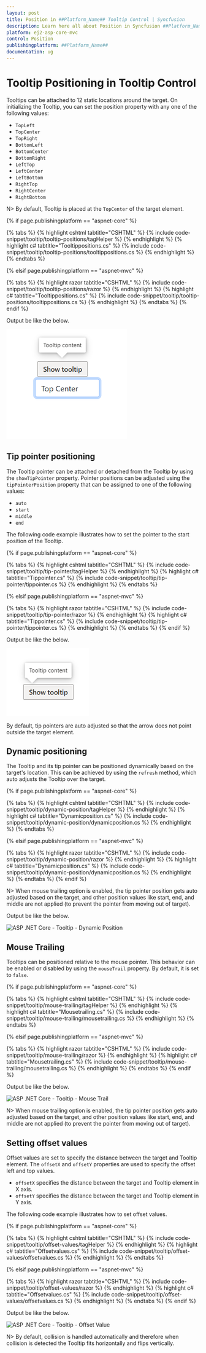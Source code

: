 ```yaml
---
layout: post
title: Position in ##Platform_Name## Tooltip Control | Syncfusion
description: Learn here all about Position in Syncfusion ##Platform_Name## Tooltip component of Syncfusion Essential JS 2 and more.
platform: ej2-asp-core-mvc
control: Position
publishingplatform: ##Platform_Name##
documentation: ug
---
```



# Tooltip Positioning in Tooltip Control

Tooltips can be attached to 12 static locations around the target. On initializing the Tooltip, you can set the position property with any one of the following values:

* `TopLeft`
* `TopCenter`
* `TopRight`
* `BottomLeft`
* `BottomCenter`
* `BottomRight`
* `LeftTop`
* `LeftCenter`
* `LeftBottom`
* `RightTop`
* `RightCenter`
* `RightBottom`

N> By default, Tooltip is placed at the `TopCenter` of the target element.

{% if page.publishingplatform == "aspnet-core" %}

{% tabs %}
{% highlight cshtml tabtitle="CSHTML" %}
{% include code-snippet/tooltip/tooltip-positions/tagHelper %}
{% endhighlight %}
{% highlight c# tabtitle="Tooltippositions.cs" %}
{% include code-snippet/tooltip/tooltip-positions/tooltippositions.cs %}
{% endhighlight %}
{% endtabs %}

{% elsif page.publishingplatform == "aspnet-mvc" %}

{% tabs %}
{% highlight razor tabtitle="CSHTML" %}
{% include code-snippet/tooltip/tooltip-positions/razor %}
{% endhighlight %}
{% highlight c# tabtitle="Tooltippositions.cs" %}
{% include code-snippet/tooltip/tooltip-positions/tooltippositions.cs %}
{% endhighlight %}
{% endtabs %}
{% endif %}



Output be like the below.

![ASP .NET Core - Tooltip - Position](./images/tooltip-position.png)

## Tip pointer positioning

The Tooltip pointer can be attached or detached from the Tooltip by using the `showTipPointer` property. Pointer positions can be adjusted using the `tipPointerPosition` property that can be assigned to one of the following values:

* `auto`
* `start`
* `middle`
* `end`

The following code example illustrates how to set the pointer to the start position of the Tooltip.

{% if page.publishingplatform == "aspnet-core" %}

{% tabs %}
{% highlight cshtml tabtitle="CSHTML" %}
{% include code-snippet/tooltip/tip-pointer/tagHelper %}
{% endhighlight %}
{% highlight c# tabtitle="Tippointer.cs" %}
{% include code-snippet/tooltip/tip-pointer/tippointer.cs %}
{% endhighlight %}
{% endtabs %}

{% elsif page.publishingplatform == "aspnet-mvc" %}

{% tabs %}
{% highlight razor tabtitle="CSHTML" %}
{% include code-snippet/tooltip/tip-pointer/razor %}
{% endhighlight %}
{% highlight c# tabtitle="Tippointer.cs" %}
{% include code-snippet/tooltip/tip-pointer/tippointer.cs %}
{% endhighlight %}
{% endtabs %}
{% endif %}



Output be like the below.

![ASP .NET Core - Tooltip - Tip Pointer Position](./images/tip-pointer.png)

By default, tip pointers are auto adjusted so that the arrow does not point outside the target element.

## Dynamic positioning

The Tooltip and its tip pointer can be positioned dynamically based on the target's location. This can be achieved by using the `refresh` method, which auto adjusts the Tooltip over the target.

{% if page.publishingplatform == "aspnet-core" %}

{% tabs %}
{% highlight cshtml tabtitle="CSHTML" %}
{% include code-snippet/tooltip/dynamic-position/tagHelper %}
{% endhighlight %}
{% highlight c# tabtitle="Dynamicposition.cs" %}
{% include code-snippet/tooltip/dynamic-position/dynamicposition.cs %}
{% endhighlight %}
{% endtabs %}

{% elsif page.publishingplatform == "aspnet-mvc" %}

{% tabs %}
{% highlight razor tabtitle="CSHTML" %}
{% include code-snippet/tooltip/dynamic-position/razor %}
{% endhighlight %}
{% highlight c# tabtitle="Dynamicposition.cs" %}
{% include code-snippet/tooltip/dynamic-position/dynamicposition.cs %}
{% endhighlight %}
{% endtabs %}
{% endif %}



N> When mouse trailing option is enabled, the tip pointer position gets auto adjusted based on the target, and other position values like start, end, and middle are not applied (to prevent the pointer from moving out of target).

Output be like the below.

![ASP .NET Core - Tooltip - Dynamic Position](./images/dynamic-position.png)

## Mouse Trailing

Tooltips can be positioned relative to the mouse pointer. This behavior can be enabled or disabled by using the `mouseTrail` property. By default, it is set to `false`.

{% if page.publishingplatform == "aspnet-core" %}

{% tabs %}
{% highlight cshtml tabtitle="CSHTML" %}
{% include code-snippet/tooltip/mouse-trailing/tagHelper %}
{% endhighlight %}
{% highlight c# tabtitle="Mousetrailing.cs" %}
{% include code-snippet/tooltip/mouse-trailing/mousetrailing.cs %}
{% endhighlight %}
{% endtabs %}

{% elsif page.publishingplatform == "aspnet-mvc" %}

{% tabs %}
{% highlight razor tabtitle="CSHTML" %}
{% include code-snippet/tooltip/mouse-trailing/razor %}
{% endhighlight %}
{% highlight c# tabtitle="Mousetrailing.cs" %}
{% include code-snippet/tooltip/mouse-trailing/mousetrailing.cs %}
{% endhighlight %}
{% endtabs %}
{% endif %}



Output be like the below.

![ASP .NET Core - Tooltip - Mouse Trail](./images/mouse-trail.png)

N> When mouse trailing option is enabled, the tip pointer position gets auto adjusted based on the target, and other position values like start, end, and middle are not applied (to prevent the pointer from moving out of target).

## Setting offset values

Offset values are set to specify the distance between the target and Tooltip element. The `offsetX` and `offsetY` properties are used to specify the offset left and top values.

* `offsetX` specifies the distance between the target and Tooltip element in X axis.
* `offsetY` specifies the distance between the target and Tooltip element in Y axis.

The following code example illustrates how to set offset values.

{% if page.publishingplatform == "aspnet-core" %}

{% tabs %}
{% highlight cshtml tabtitle="CSHTML" %}
{% include code-snippet/tooltip/offset-values/tagHelper %}
{% endhighlight %}
{% highlight c# tabtitle="Offsetvalues.cs" %}
{% include code-snippet/tooltip/offset-values/offsetvalues.cs %}
{% endhighlight %}
{% endtabs %}

{% elsif page.publishingplatform == "aspnet-mvc" %}

{% tabs %}
{% highlight razor tabtitle="CSHTML" %}
{% include code-snippet/tooltip/offset-values/razor %}
{% endhighlight %}
{% highlight c# tabtitle="Offsetvalues.cs" %}
{% include code-snippet/tooltip/offset-values/offsetvalues.cs %}
{% endhighlight %}
{% endtabs %}
{% endif %}



Output be like the below.

![ASP .NET Core - Tooltip - Offset Value](./images/offset-values.png)

N> By default, collision is handled automatically and therefore when collision is detected the Tooltip fits horizontally and flips vertically.
